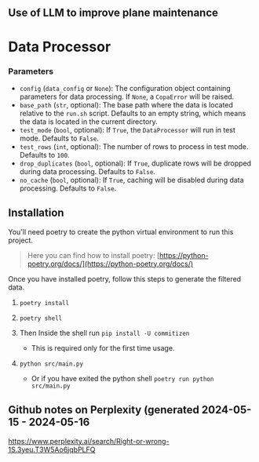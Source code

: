## Use of LLM to improve plane maintenance

# Data Processor


### Parameters

- `config` (`data_config` or `None`): The configuration object containing parameters for data processing. If `None`, a `CopaError` will be raised.
- `base_path` (`str`, optional): The base path where the data is located relative to the `run.sh` script. Defaults to an empty string, which means the data is located in the current directory.
- `test_mode` (`bool`, optional): If `True`, the `DataProcessor` will run in test mode. Defaults to `False`.
- `test_rows` (`int`, optional): The number of rows to process in test mode. Defaults to `100`.
- `drop_duplicates` (`bool`, optional): If `True`, duplicate rows will be dropped during data processing. Defaults to `False`.
- `no_cache` (`bool`, optional): If `True`, caching will be disabled during data processing. Defaults to `False`.



## Installation

You'll need poetry to create the python virtual environment to run this project.  
> Here you can find how to install poetry: [https://python-poetry.org/docs/](https://python-poetry.org/docs/)

Once you have installed poetry, follow this steps to generate the filtered data.

1. `poetry install` 

2. `poetry shell` 

3. Then Inside the shell run `pip install -U commitizen`
    * This is required only for the first time usage.
    
4. `python src/main.py`
    * Or if you have exited the python shell `poetry run python src/main.py`

## Github notes on Perplexity (generated 2024-05-15 - 2024-05-16
https://www.perplexity.ai/search/Right-or-wrong-1S.3yeu.T3W5Ao6jqbPLFQ
